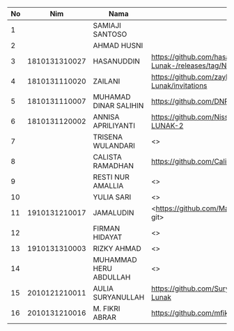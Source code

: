 
|  No |      Nim      |          Nama          |                                 Link Github                                      |
|-----|---------------|------------------------|----------------------------------------------------------------------------------|
|  1  |               | SAMIAJI SANTOSO        |                                                                                  |
|  2  |               | AHMAD HUSNI            |                                                                                  |
|  3  | 1810131310027 | HASANUDDIN             | <https://github.com/hasanuddinpmgrProyek-Perangkat-Lunak-/releases/tag/Novanabs> |
|  4  | 1810131110020 | ZAILANI                | <https://github.com/zaylani99/CSE-Proyek-Perangkat-Lunak/invitations>            |
|  5  | 1810131110007 | MUHAMAD DINAR SALIHIN  | <https://github.com/DNRSAL/Proyek/releases/tag/Novanabs>                         |
|  6  | 1810131120002 | ANNISA APRILIYANTI     | <https://github.com/Nissaaprilia/PROYEK-PERANGKAT-LUNAK-2>                       |
|  7  |               | TRISENA WULANDARI      | <>       |
|  8  |               | CALISTA RAMADHAN       | <https://github.com/Calista19/Media-Interaktif> |                                                               
|  9  |               | RESTI NUR AMALLIA      | <>                                                                
|  10 |               | YULIA SARI             | <>                                                                
|  11 | 1910131210017 | JAMALUDIN              | <https://github.com/Malja321999/PROYEK-MP-PUSPA git>  |                                                              
|  12 |               | FIRMAN HIDAYAT         | <>                                                                
|  13 | 1910131310003 | RIZKY AHMAD            | <>                                                                 
|  14 |               | MUHAMMAD HERU ABDULLAH | <>                                                                
|  15 | 2010121210011 | AULIA SURYANULLAH      | <https://github.com/SuryaaN15/Tugas-Proyek-Perangkat-Lunak>                      |
|  16 | 2010131210016 | M. FIKRI ABRAR         | <https://github.com/mfikriabrar17/PPL>                                           |